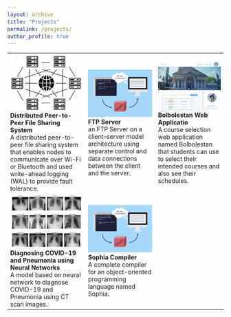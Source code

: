 ```yaml
---
layout: archive
title: "Projects"
permalink: /projects/
author_profile: true
---
```


| | | |
|-------------------------|-------------------------|-------------------------|
| ![](/images/p1.png)  **Distributed Peer-to-Peer File Sharing System** <br> A distributed peer-to-peer file sharing system that enables nodes to communicate over Wi-Fi or Bluetooth and used write-ahead logging (WAL) to provide fault tolerance. | ![](/images/p4.png) **FTP Server** <br> an FTP Server on a client–server model architecture using separate control and data connections between the client and the server. | ![](/images/p2.png) **Bolbolestan Web Applicatio** <br> A course selection web application named Bolbolestan that students can use to select their intended courses and also see their schedules. |
| ![](/images/p3.png) **Diagnosing COVID-19 and Pneumonia using Neural Networks** <br> A model based on neural network to diagnose COVID-19 and Pneumonia using CT scan images. | ![](/images/p4.png) **Sophia Compiler** <br> A complete compiler for an object-oriented programming language named Sophia.